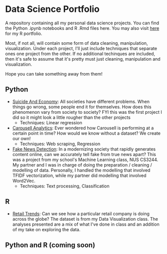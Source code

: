 # Data Science Portfolio
A repository containing all my personal data science projects. You can find the Python .ipynb notebooks and R .Rmd files here. You may also visit [here](https://rpubs.com/zenrith) for my R portfolio.

Most, if not all, will contain some form of data cleaning, manipulation, visualization. Under each project, I'll just include techniques that separate ones one project from the other. If no additional techinques are included, then it's safe to assume that it's pretty must just cleaning, manipulation and visualization. 

Hope you can take something away from them!

## Python
- [Suicide And Economy](https://github.com/zenrith/Data-Science-Portfolio-/blob/main/Suicide%20And%20Economy/Suicide%20And%20Economy.ipynb): All societies have different problems. When things go wrong, some people end it for themselves. How does this phenomenon vary from society to society? FYI this was the first project I did so it might look a little rougher than the other projects
  - Techniques: Linear regression
- [Carousell Analytics](https://github.com/zenrith/Data-Science-Portfolio-/blob/main/Carousell%20Analytics/Carousell%20Analytics.ipynb): Ever wondered how Carousell is performing at a certain point in time? How would we know without a dataset? We create our own!
  - Techniques: Web scraping, Regression  
- [Fake News Detection](https://github.com/zenrith/Data-Science-Portfolio-/tree/main/Fake%20News%20Detection): In a modernizing society that rapidly generates content online, can we accurately tell fake from true news apart? This was a project from my school's Machine Learning class, NUS CS3244. My partner and I was in charge of doing the preparation / cleaning / modelling of data. Personally, I handled the modelling that involved TFIDF vectorization, while my partner did modelling that involved Word2Vec. 
  - Techniques: Text processing, Classification

## R 
- [Retail Trends](https://rpubs.com/zenrith/Retail_Trends): Can we see how a particular retail company is doing across the globe? The dataset is from my Data Visualization class. The analyses presented are a mix of what I've done in class and an addition of my take on exploring the data.


## Python and R (coming soon) 
